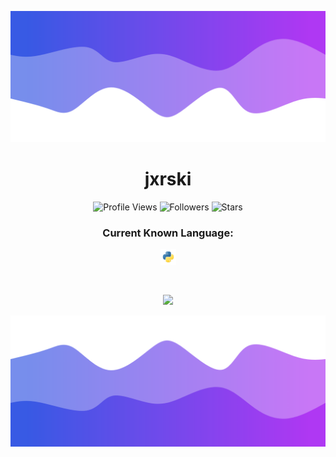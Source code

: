 ![Header](./header.png)

<h1 align="center">jxrski</h1>
<a href="https://github.com/jxrski"></a>

<p align="center">
  <img height="25" src="https://api.visitorbadge.io/api/VisitorHit?user=jxrski&countColorcountColor&countColor=%23006EFF" alt="Profile Views"/>
  <img height="25" src="https://img.shields.io/github/followers/jxrski?color=4a12ba&style=for-the-badge&logo=github&label=Follow" alt="Followers"/>
  <img height="25" src="https://img.shields.io/github/stars/jxrski?color=f429ff&style=for-the-badge&logo=github&label=Stars" alt="Stars"/>
</p>
<h3 align="center">Current Known Language:</h5>
<p align="center">
  <code><img height="25" src="https://raw.githubusercontent.com/github/explore/main/topics/python/python.png"></code>
</p>

<br>

<p align="center">
  <img src="https://github-readme-stats.vercel.app/api/?username=jxrski&title_color=674fc9&text_color=9f9f9f&show_icons=true&bg_color=00000000&hide_border=true&icon_color=674fc9&hide_title=true&count_private=true" />
</p>

![Footer](./footer.png)
